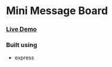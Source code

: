 # Mini Message Board

### [Live Demo](https://stormy-meadow-86583.herokuapp.com/)

### Built using
- express
